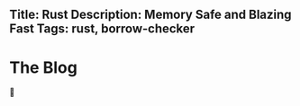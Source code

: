 Title: Rust
Description: Memory Safe and Blazing Fast
Tags: rust, borrow-checker
---

# The Blog

🦀

